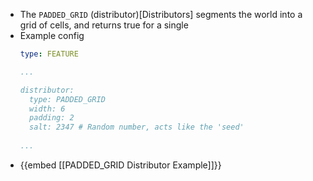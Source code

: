 - The `PADDED_GRID` (distributor)[Distributors] segments the world into a grid of cells, and returns true for a single
- Example config
  ```yaml
  type: FEATURE
  
  ...
  
  distributor:
    type: PADDED_GRID
    width: 6
    padding: 2
    salt: 2347 # Random number, acts like the 'seed'
    
  ...
  ```
- {{embed [[PADDED_GRID Distributor Example]]}}